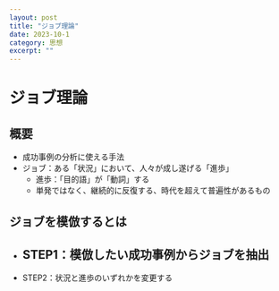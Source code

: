 ```yaml
---
layout: post
title: "ジョブ理論"
date: 2023-10-1
category: 思想
excerpt: ""
---
```

# ジョブ理論
## 概要
- 成功事例の分析に使える手法
- ジョブ：ある「状況」において、人々が成し遂げる「進歩」
  - 進歩：「目的語」が「動詞」する
  - 単発ではなく、継続的に反復する、時代を超えて普遍性があるもの

## ジョブを模倣するとは
- STEP1：模倣したい成功事例からジョブを抽出
  - 
- STEP2：状況と進歩のいずれかを変更する
